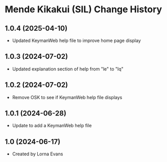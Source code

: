 Mende Kikakui (SIL) Change History
====================

1.0.4 (2025-04-10)
----------------
* Updated KeymanWeb help file to improve home page display

1.0.3 (2024-07-02)
----------------
* Updated explanation section of help from "le" to "lq"

1.0.2 (2024-07-02)
----------------
* Remove OSK to see if KeymanWeb help file displays

1.0.1 (2024-06-28)
----------------
* Update to add a KeymanWeb help file

1.0 (2024-06-17)
----------------
* Created by Lorna Evans
